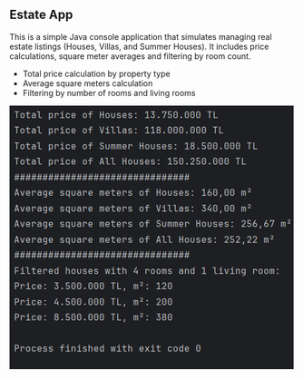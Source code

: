 ## Estate App

This is a simple Java console application that simulates managing real estate listings (Houses, Villas, and Summer Houses). It includes price calculations, square meter averages and filtering by room count.

- Total price calculation by property type
- Average square meters calculation
- Filtering by number of rooms and living rooms

![Console Output](screenshots/output.png)
